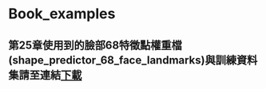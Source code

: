 # Book_examples
## 第25章使用到的臉部68特徵點權重檔(shape_predictor_68_face_landmarks)與訓練資料集請至連結[下載](https://drive.google.com/drive/folders/11QS9nSTQlS6ni0_oq1qOYtdSw6OHp-m5?usp=sharing)
